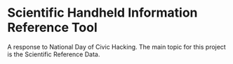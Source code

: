 # Scientific Handheld Information Reference Tool
A response to National Day of Civic Hacking. The main topic for this project is the Scientific Reference Data.

